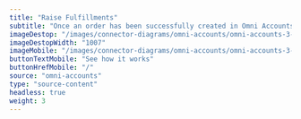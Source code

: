 ```yaml
---
title: "Raise Fulfillments"
subtitle: "Once an order has been successfully created in Omni Accounts, automatically fulfill your order with one of our fulfillment partners."
imageDestop: "/images/connector-diagrams/omni-accounts/omni-accounts-3-desk.svg"
imageDestopWidth: "1007"
imageMobile: "/images/connector-diagrams/omni-accounts/omni-accounts-3-mobile.svg"
buttonTextMobile: "See how it works"
buttonHrefMobile: "/" 
source: "omni-accounts"
type: "source-content"
headless: true
weight: 3
---
```

